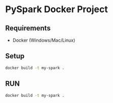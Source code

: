 # PySpark Docker Project

## Requirements
- Docker (Windows/Mac/Linux)

## Setup

```bash
docker build -t my-spark .
```

## RUN 

```bash
docker build -t my-spark .
```